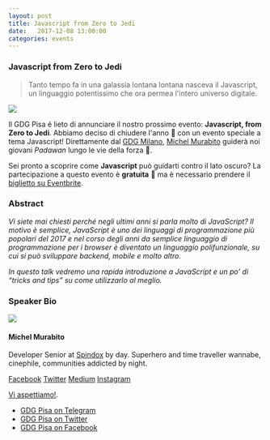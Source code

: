 ```yaml
---
layout: post
title: Javascript from Zero to Jedi
date:   2017-12-08 13:00:00
categories: events
---
```

### Javascript from Zero to Jedi

> Tanto tempo fa in una galassia lontana lontana nasceva il Javascript, un linguaggio potentissimo che ora permea l'intero universo digitale.

<img style="display: block; margin: 0 auto;" src="https://i.imgur.com/czJdKRy.jpg"/>

Il GDG Pisa é lieto di annunciare il nostro prossimo evento: **Javascript, from Zero to Jedi**. Abbiamo deciso di chiudere l'anno 🎅 con un evento speciale a tema Javascript! Direttamente dal [GDG Milano](http://www.gdgmilano./), [Michel Murabito](#speaker-bio) guiderà noi giovani *Padawan* lungo le vie della forza 💪.

Sei pronto a scoprire come **Javascript** può guidarti contro il lato oscuro? La partecipazione a questo evento è **gratuita** 🎉 ma è necessario prendere il [biglietto su Eventbrite](https://www.eventbrite.it/e/biglietti-javascript-from-zero-to-jedi-41037479205).

### Abstract

*Vi siete mai chiesti perché negli ultimi anni si parla molto di JavaScript? Il motivo è semplice, JavaScript è uno dei linguaggi di programmazione più popolari del 2017 e nel corso degli anni da semplice linguaggio di programmazione per i browser è diventato un linguaggio polifunzionale, su cui si può sviluppare backend, mobile e molto altro.*

*In questo talk vedremo una rapida introduzione a JavaScript e un po’ di “tricks and tips” su come utilizzarlo al meglio.*

### Speaker Bio

<div class="container-fluid">
    <div class="row">
        <div class="col-sm-3">
            <img src="https://i.imgur.com/rH211eA.gif">
        </div>
        <div class="col-sm-9">
            <h4>Michel Murabito</h4>
            <p>Developer Senior at <a href="http://spindox.it/">Spindox</a> by day. Superhero and time traveller wannabe, cinephile, communities addicted by night.
            </p>
            <p>
                <a href="https://www.facebook.com/michelmurabito">Facebook</a> <a href="https://twitter.com/michelmurabito?lang=en">Twitter</a> <a href="https://medium.com/@mich.murabito">Medium</a> <a href="https://www.instagram.com/michel_murabito/">Instagram</a>
            </p>
        </div>
    </div>
</div>


[Vi aspettiamo!](https://www.meetup.com/GDG-Pisa/events/245661502/).

* [GDG Pisa on Telegram](https://t.me/joinchat/B1xkFD9ooAoxNZLgoJU9-A)
* [GDG Pisa on Twitter](http://twitter.com/gdgPisa)
* [GDG Pisa on Facebook](http://facebook.com/gdgPisa)